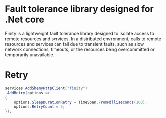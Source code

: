# Fault tolerance library designed for .Net core

Finity is a lightweight fault tolerance library designed to isolate access to remote resources and services. In a distributed environment, calls to remote resources and services can fail due to transient faults, such as slow network connections, timeouts, or the resources being overcommitted or temporarily unavailable.

# Retry

```c#
services.AddShemyHttpClient("finity")
.AddRetry(options =>
{
    options.SleepDurationRetry = TimeSpan.FromMilliseconds(100);
    options.RetryCount = 3;
});
```
